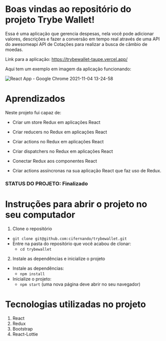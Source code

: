 # Boas vindas ao repositório do projeto Trybe Wallet!

Essa é uma aplicação que gerencia despesas, nela você pode adicionar valores, descrições e fazer a conversão em tempo real através de uma API do awesomeapi API de Cotações para realizar a busca de câmbio de moedas.

Link para a aplicação: https://trybewallet-taupe.vercel.app/

Aqui tem um exemplo em imagem da aplicação funcionando:

![React App - Google Chrome 2021-11-04 13-24-58](https://user-images.githubusercontent.com/84880811/140509819-eb678480-fff2-43b1-ab4b-11959c97c1eb.gif)



# Aprendizados
Neste projeto fui capaz de:

  * Criar um store Redux em aplicações React

  * Criar reducers no Redux em aplicações React

  * Criar actions no Redux em aplicações React

  * Criar dispatchers no Redux em aplicações React

  * Conectar Redux aos componentes React

  * Criar actions assíncronas na sua aplicação React que faz uso de Redux.



### STATUS DO PROJETO: Finalizado



# Instruções para abrir o projeto no seu computador

1. Clone o repositório
  * `git clone git@github.com:cifernando/trybewallet.git`
  * Entre na pasta do repositório que você acabou de clonar:
    * `cd trybewallet`

2. Instale as dependências e inicialize o projeto
  * Instale as dependências:
    * `npm install`
  * Inicialize o projeto:
    * `npm start` (uma nova página deve abrir no seu navegador)



# Tecnologias utilizadas no projeto

1. React
2. Redux
3. Bootstrap
4. React-Lottie
